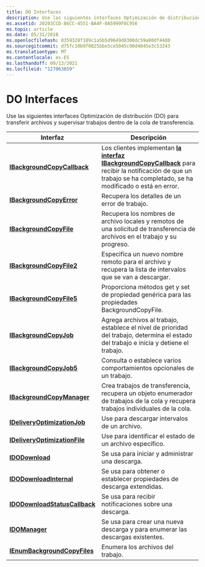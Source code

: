 ```yaml
---
title: DO Interfaces
description: Use las siguientes interfaces Optimización de distribución (DO) para transferir archivos y supervisar trabajos dentro de la cola de transferencia.
ms.assetid: 20203CCD-86CC-4551-BA4F-0A5999F8C956
ms.topic: article
ms.date: 05/31/2018
ms.openlocfilehash: 0359328f189c1a5b5d9649d8300dc59a80df4480
ms.sourcegitcommit: d75fc10b9f0825bbe5ce5045c90d4045e3c53243
ms.translationtype: MT
ms.contentlocale: es-ES
ms.lasthandoff: 09/13/2021
ms.locfileid: "127063859"
---
```

# <a name="do-interfaces"></a>DO Interfaces

Use las siguientes interfaces Optimización de distribución (DO) para transferir archivos y supervisar trabajos dentro de la cola de transferencia.

| Interfaz | Descripción |
|-|-|
| [**IBackgroundCopyCallback**](ibackgroundcopycallback.md) | Los clientes implementan [**la interfaz IBackgroundCopyCallback**](ibackgroundcopycallback.md) para recibir la notificación de que un trabajo se ha completado, se ha modificado o está en error. |
| [**IBackgroundCopyError**](ibackgroundcopyerror.md) | Recupera los detalles de un error de trabajo. |
| [**IBackgroundCopyFile**](ibackgroundcopyfile.md) | Recupera los nombres de archivo locales y remotos de una solicitud de transferencia de archivos en el trabajo y su progreso. |
| [**IBackgroundCopyFile2**](ibackgroundcopyfile2.md) | Especifica un nuevo nombre remoto para el archivo y recupera la lista de intervalos que se van a descargar. |
| [**IBackgroundCopyFile5**](ibackgroundcopyfile5.md) | Proporciona métodos get y set de propiedad genérica para las propiedades BackgroundCopyFile. |
| [**IBackgroundCopyJob**](ibackgroundcopyjob-.md) | Agrega archivos al trabajo, establece el nivel de prioridad del trabajo, determina el estado del trabajo e inicia y detiene el trabajo. |
| [**IBackgroundCopyJob5**](ibackgroundcopyjob5.md) | Consulta o establece varios comportamientos opcionales de un trabajo. |
| [**IBackgroundCopyManager**](ibackgroundcopymanager.md) | Crea trabajos de transferencia, recupera un objeto enumerador de trabajos de la cola y recupera trabajos individuales de la cola. |
| [**IDeliveryOptimizationJob**](ideliveryoptimizationjob.md) | Use para descargar intervalos de un archivo. |
| [**IDeliveryOptimizationFile**](ideliveryoptimizationfile.md) | Use para identificar el estado de un archivo específico. |
| [**IDODownload**](./do/nn-do-idodownload.md) | Se usa para iniciar y administrar una descarga. |
| [**IDODownloadInternal**](./dodownloadinternal/nn-dodownloadinternal-idodownloadinternal.md) | Se usa para obtener o establecer propiedades de descarga extendidas. |
| [**IDODownloadStatusCallback**](./do/nn-do-idodownloadstatuscallback.md) | Se usa para recibir notificaciones sobre una descarga. |
| [**IDOManager**](./do/nn-do-idomanager.md) | Se usa para crear una nueva descarga y para enumerar las descargas existentes. |
| [**IEnumBackgroundCopyFiles**](ienumbackgroundcopyfiles-.md) | Enumera los archivos del trabajo. |